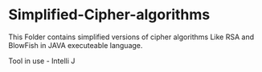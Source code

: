 # Simplified-Cipher-algorithms

This Folder contains simplified versions of cipher algorithms Like RSA and BlowFish in JAVA executeable language.

Tool in use - Intelli J
